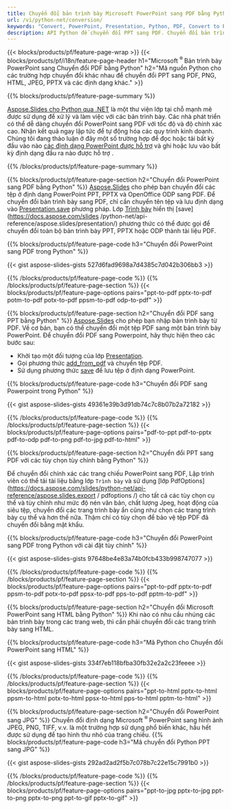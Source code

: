 ```yaml
---
title: Chuyển đổi bản trình bày Microsoft PowerPoint sang PDF bằng Python
url: /vi/python-net/conversion/
keywords: "Convert, PowerPoint, Presentation, Python, PDF, Convert to PDF, PPT to PDF"
description: API Python để chuyển đổi PPT sang PDF. Chuyển đổi bản trình bày sang JPG, PNG và các định dạng khác bằng Python.
---
```


{{< blocks/products/pf/feature-page-wrap >}}
{{< blocks/products/pf/i18n/feature-page-header h1="Microsoft <sup> ® </sup> Bản trình bày PowerPoint sang Chuyển đổi PDF bằng Python" h2="Mã nguồn Python cho các trường hợp chuyển đổi khác nhau để chuyển đổi PPT sang PDF, PNG, HTML, JPEG, PPTX và các định dạng khác." >}}

{{% blocks/products/pf/feature-page-summary %}}

[Aspose.Slides cho Python qua .NET](https://products.aspose.com/slides/python-net/) là một thư viện lớp tại chỗ mạnh mẽ được sử dụng để xử lý và làm việc với các bản trình bày. Các nhà phát triển có thể dễ dàng chuyển đổi PowerPoint sang PDF với tốc độ và độ chính xác cao. Nhận kết quả ngay lập tức để tự động hóa các quy trình kinh doanh. Chúng tôi đang thảo luận ở đây một số trường hợp để đọc hoặc tải bất kỳ đầu vào nào [các định dạng PowerPoint được hỗ trợ](https://docs.aspose.com/slides/python-net/supported-file-formats/) và ghi hoặc lưu vào bất kỳ định dạng đầu ra nào được hỗ trợ . 

{{% /blocks/products/pf/feature-page-summary  %}}

{{% blocks/products/pf/feature-page-section  h2="Chuyển đổi PowerPoint sang PDF bằng Python" %}}
[Aspose.Slides](https://products.aspose.com/slides/python-net/) cho phép bạn chuyển đổi các tệp ở định dạng PowerPoint PPT, PPTX và OpenOffice ODP sang PDF. Để chuyển đổi bản trình bày sang PDF, chỉ cần chuyển tên tệp và lưu định dạng vào [Presentation.save](https://docs.aspose.com/slides/python-net/api-reference/aspose.slides/presentation/) phương pháp. Lớp [Trình bày](https://docs.aspose.com/slides/python-net/api-reference/aspose.slides/presentation/) hiển thị [save](https://docs.aspose.com/slides /python-net/api-reference/aspose.slides/presentation/) phương thức có thể được gọi để chuyển đổi toàn bộ bản trình bày PPT, PPTX hoặc ODP thành tài liệu PDF.

{{% blocks/products/pf/feature-page-code h3="Chuyển đổi PowerPoint sang PDF trong Python" %}}

{{< gist aspose-slides-gists 527d6fad9698a7d4385c7d042b306bb3 >}}

{{% /blocks/products/pf/feature-page-code  %}}
{{% /blocks/products/pf/feature-page-section %}}
{{< blocks/products/pf/feature-page-options pairs="ppt-to-pdf pptx-to-pdf potm-to-pdf potx-to-pdf ppsm-to-pdf odp-to-pdf" >}}

{{% blocks/products/pf/feature-page-section  h2="Chuyển đổi PDF sang PPT bằng Python" %}}
[Aspose.Slides](https://products.aspose.com/slides/python-net/) cho phép bạn nhập bản trình bày từ PDF. Về cơ bản, bạn có thể chuyển đổi một tệp PDF sang một bản trình bày PowerPoint. Để chuyển đổi PDF sang Powerpoint, hãy thực hiện theo các bước sau:
- Khởi tạo một đối tượng của lớp [Presentation](https://docs.aspose.com/slides/python-net/api-reference/aspose.slides/presentation/).
- Gọi phương thức [add_from_pdf](https://docs.aspose.com/slides/python-net/api-reference/aspose.slides/slidecollection/) và chuyển tệp PDF.
- Sử dụng phương thức [save](https://docs.aspose.com/slides/python-net/api-reference/aspose.slides/presentation/) để lưu tệp ở định dạng PowerPoint.

{{% blocks/products/pf/feature-page-code h3="Chuyển đổi PDF sang Powerpoint trong Python" %}}

{{< gist aspose-slides-gists 49361e39b3d91db74c7c8b07b2a72182 >}}

{{% /blocks/products/pf/feature-page-code  %}}
{{% /blocks/products/pf/feature-page-section %}}
{{< blocks/products/pf/feature-page-options pairs="pdf-to-ppt pdf-to-pptx pdf-to-odp pdf-to-png pdf-to-jpg pdf-to-html" >}}

{{% blocks/products/pf/feature-page-section  h2="Chuyển đổi PPT sang PDF với các tùy chọn tùy chỉnh bằng Python" %}}

Để chuyển đổi chính xác các trang chiếu PowerPoint sang PDF, Lập trình viên có thể tải tài liệu bằng lớp `Trình bày` và sử dụng [lớp PdfOptions](https://docs.aspose.com/slides/python-net/api-reference/aspose.slides.export / pdfoptions /) cho tất cả các tùy chọn cụ thể và tùy chỉnh như mức độ nén văn bản, chất lượng Jpeg, hoạt động của siêu tệp, chuyển đổi các trang trình bày ẩn cũng như chọn các trang trình bày cụ thể và hơn thế nữa. Thậm chí có tùy chọn để bảo vệ tệp PDF đã chuyển đổi bằng mật khẩu.

{{% blocks/products/pf/feature-page-code h3="Chuyển đổi PowerPoint sang PDF trong Python với cài đặt tùy chỉnh" %}}

{{< gist aspose-slides-gists 97648be4e83a74b0fcb433b998747077 >}}

{{% /blocks/products/pf/feature-page-code  %}}
{{% /blocks/products/pf/feature-page-section %}}
{{< blocks/products/pf/feature-page-options pairs="ppt-to-pdf pptx-to-pdf ppsm-to-pdf potx-to-pdf ppsx-to-pdf pps-to-pdf pptm-to-pdf" >}}

{{% blocks/products/pf/feature-page-section  h2="Chuyển đổi Microsoft PowerPoint sang HTML bằng Python" %}}
Khi nào có nhu cầu nhúng các bản trình bày trong các trang web, thì cần phải chuyển đổi các trang trình bày sang HTML.

{{% blocks/products/pf/feature-page-code h3="Mã Python cho Chuyển đổi PowerPoint sang HTML" %}}

{{< gist aspose-slides-gists 334f7eb118bfba30fb32e2a2c23feeee >}}

{{% /blocks/products/pf/feature-page-code %}}
{{% /blocks/products/pf/feature-page-section %}}
{{< blocks/products/pf/feature-page-options pairs="ppt-to-html pptx-to-html ppsm-to-html potx-to-html ppsx-to-html pps-to-html pptm-to-html" >}}

{{% blocks/products/pf/feature-page-section  h2="Chuyển đổi PowerPoint sang JPG" %}}
Chuyển đổi định dạng Microsoft <sup> ® </sup> PowerPoint sang hình ảnh JPEG, PNG, TIFF, v.v. là một trường hợp sử dụng phổ biến khác, hầu hết được sử dụng để tạo hình thu nhỏ của trang chiếu. 
{{% blocks/products/pf/feature-page-code h3="Mã chuyển đổi Python PPT sang JPG" %}}

{{< gist aspose-slides-gists 292ad2ad2f5b7c078b7c22e15c7991b0 >}}

{{% /blocks/products/pf/feature-page-code %}}
{{% /blocks/products/pf/feature-page-section %}}
{{< blocks/products/pf/feature-page-options pairs="ppt-to-jpg pptx-to-jpg ppt-to-png pptx-to-png ppt-to-gif pptx-to-gif" >}}